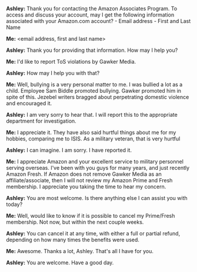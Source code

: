 **Ashley:** Thank you for contacting the Amazon Associates Program. To access and discuss your account, may I get the following information associated with your Amazon.com account? - Email address - First and Last Name

**Me:** \<email address, first and last name\>

**Ashley:** Thank you for providing that information. How may I help you?

**Me:** I'd like to report ToS violations by Gawker Media.

**Ashley:** How may I help you with that?

**Me:** Well, bullying is a very personal matter to me. I was bullied a lot as a child. Employee Sam Biddle promoted bullying. Gawker promoted him in spite of this. Jezebel writers bragged about perpetrating domestic violence and encouraged it.

**Ashley:** I am very sorry to hear that. I will report this to the appropriate department for investigation.

**Me:** I appreciate it. They have also said hurtful things about me for my hobbies, comparing me to ISIS. As a military veteran, that is very hurtful

**Ashley:** I can imagine. I am sorry. I have reported it.

**Me:** I appreciate Amazon and your excellent service to military personnel serving overseas. I've been with you guys for many years, and just recently Amazon Fresh. If Amazon does not remove Gawker Media as an affiliate/associate, then I will not review my Amazon Prime and Fresh membership. I appreciate you taking the time to hear my concern.

**Ashley:** You are most welcome. Is there anything else I can assist you with today?

**Me:** Well, would like to know if it is possible to cancel my Prime/Fresh membership. Not now, but within the next couple weeks.

**Ashley:** You can cancel it at any time, with either a full or partial refund, depending on how many times the benefits were used.

**Me:** Awesome. Thanks a lot, Ashley. That's all I have for you.

**Ashley:** You are welcome. Have a good day.